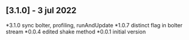## [3.1.0] - 3 jul 2022

*3.1.0 sync bolter, profiling, runAndUpdate
*1.0.7 distinct flag in bolter stream
*0.0.4 edited shake method
*0.0.1 initial version
